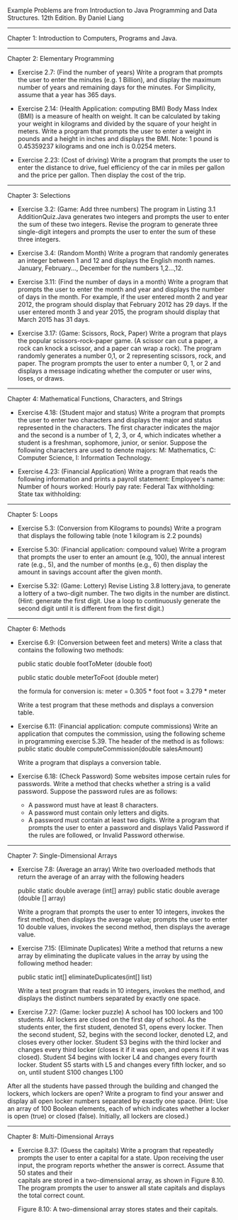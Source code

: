 Example Problems are from Introduction to Java Programming and Data Structures. 12th Edition.  By Daniel Liang

-------------------------------------------------------------------------------------------------------------------------------------------------------
Chapter 1: Introduction to Computers, Programs and Java.

-------------------------------------------------------------------------------------------------------------------------------------------------------

Chapter 2: Elementary Programming

  * Exercise 2.7:  (Find the number of years)  Write a program that prompts the user to enter the minutes (e.g. 1 Billion), and display the maximum number of years and remaining days for the minutes.  For Simplicity, assume that a year has 365 
    days.
  
  * Exercise 2.14:  (Health Application: computing BMI) Body Mass Index (BMI) is a measure of health on weight.  It can be calculated by taking your weight in kilograms and divided by the square of your height in meters.  Write a program that         prompts the user to enter a weight in pounds and a height in inches and displays the BMI.  Note: 1 pound is 0.45359237 kilograms and one inch is 0.0254 meters.
  
  * Exercise 2.23:  (Cost of driving) Write a program that prompts the user to enter the distance to drive, fuel efficiency of the car in miles per gallon and the price per gallon.  Then display the cost of the trip.
  
------------------------------------------------------------------------------------------------------------------------------------------------------
Chapter 3: Selections

  * Exercise 3.2:  (Game: Add three numbers)  The program in Listing 3.1 AdditionQuiz.Java generates two integers and prompts the user to enter the sum of these two integers.  Revise the program to generate three single-digit integers and prompts     the user to enter the sum of these three integers.

  * Exercise 3.4:  (Random Month) Write a program that randomly generates an integer between 1 and 12 and displays the English month names.  January, February..., December for the numbers 1,2...,12.

  * Exercise 3.11:  (Find the number of days in a month) Write a program that prompts the user to enter the month and year and displays the number of days in the month.  For example, if the user entered month 2 and year 2012, the program should       display that February 2012 has 29 days.  If the user entered month 3 and year 2015, the program should display that March 2015 has 31 days.

  * Exercise 3.17:  (Game: Scissors, Rock, Paper) Write a program that plays the popular scissors-rock-paper game.  (A scissor can cut a paper, a rock can knock a scissor, and a paper can wrap a rock).  The program randomly generates a number         0,1, or 2 representing scissors, rock, and paper.  The program prompts the user to enter a number 0, 1, or 2 and displays a message indicating whether the computer or user wins, loses, or draws.

------------------------------------------------------------------------------------------------------------------------------------------------------

Chapter 4:  Mathematical Functions, Characters, and Strings

  * Exercise 4.18:  (Student major and status)  Write a program that prompts the user to enter two characters and displays the major and status represented in the characters.  The first character indicates the major and the second is a number of 
    1, 2, 3, or 4, which indicates whether a student is a freshman, sophomore, junior, or senior.  Suppose the following characters are used to denote majors: M: Mathematics, C: Computer Science, I: Information Technology.

  * Exercise 4.23:  (Financial Application)  Write a program that reads the following information and prints a payroll statement:
            Employee's name:
            Number of hours worked:
            Hourly pay rate:
            Federal Tax withholding:
            State tax withholding:

------------------------------------------------------------------------------------------------------------------------------------------------------

Chapter 5:  Loops
  * Exercise 5.3: (Conversion from Kilograms to pounds)  Write a program that displays the following table (note 1 kilogram is 2.2 pounds)

  * Exercise 5.30:  (Financial application: compound value)  Write a program that prompts the user to enter an amount (e.g, 100), the annual interest rate (e.g., 5), and the number of months (e.g., 6) then display the amount in savings account        after the given month.

  * Exercise 5.32:  (Game: Lottery)  Revise Listing 3.8 lottery.java, to generate a lottery of a two-digit number.  The two digits in the number are distinct.  (Hint: generate the first digit.  Use a loop to continuously generate the second digit     until it is different from the first digit.)
  
------------------------------------------------------------------------------------------------------------------------------------------------------

Chapter 6: Methods

  * Exercise 6.9:  (Conversion between feet and meters)  Write a class that contains the following two methods:

      public static double footToMeter (double foot)

      public static double meterToFoot (double meter)

      the formula for conversion is:
        meter = 0.305 * foot
        foot = 3.279 * meter

    Write a test program that these methods and displays a conversion table.
  
  * Exercise 6.11:  (Financial application: compute commissions)  Write an application that computes the commission, using the following scheme in programming exercise 5.39.  The header of the method is as follows:
      public static double computeCommission(double salesAmount)

    Write a program that displays a conversion table.

  * Exercise 6.18:  (Check Password)  Some websites impose certain rules for passwords.  Write a method that checks whether a string is a valid password.  Suppose the password rules are as follows:
      * A password must have at least 8 characters.
      * A password must contain only letters and digits.
      * A password must contain at least two digits.
    Write a program that prompts the user to enter a password and displays Valid Password if the rules are followed, or Invalid Password otherwise.

------------------------------------------------------------------------------------------------------------------------------------------------------

Chapter 7:  Single-Dimensional Arrays
  * Exercise 7.8:  (Average an array)  Write two overloaded methods that return the average of an array with the following headers

      public static double average (int[] array)
      public static double average (double [] array)

    Write a program that prompts the user to enter 10 integers, invokes the first method, then displays the average value; prompts the user to enter 10 double values, invokes the second method, then displays the average value.
    
  * Exercise 7.15: (Eliminate Duplicates)  Write a method that returns a new array by eliminating the duplicate values in the array by using the following method header:

      public static int[] eliminateDuplicates(int[] list)

    Write a test program that reads in 10 integers, invokes the method, and displays the distinct numbers separated by exactly one space.

  * Exercise 7.27: (Game: locker puzzle) A school has 100 lockers and 100 students. All lockers are closed on the first day of school. As the students enter, the first student, denoted S1, opens every locker. Then the second student, S2, begins with the second locker, denoted L2, and closes every other locker.  Student S3 begins with the third locker and changes every third locker (closes it if it was open, and opens it if it was closed). Student S4 begins with locker L4 and changes every fourth locker. Student S5 starts with L5 and changes every fifth locker, and so on, until student S100 changes L100

After all the students have passed through the building and changed the lockers, which lockers are open? Write a program to find your answer and display all open locker numbers separated by exactly one space. (Hint: Use an array of 100 Boolean elements, each of which indicates whether a locker is open (true) or closed (false). Initially, all lockers are closed.)
            
------------------------------------------------------------------------------------------------------------------------------------------------------

Chapter 8: Multi-Dimensional Arrays
  * Exercise 8.37:  (Guess the capitals) Write a program that repeatedly prompts the user to enter a capital for a state.  Upon receiving the user input, the program reports whether the answer is correct.  Assume that 50 states and their         
    capitals are stored in a two-dimensional array, as shown in Figure 8.10.  The program prompts the user to answer all state capitals and displays the total correct count.

     Figure 8.10: A two-dimensional array stores states and their capitals.
